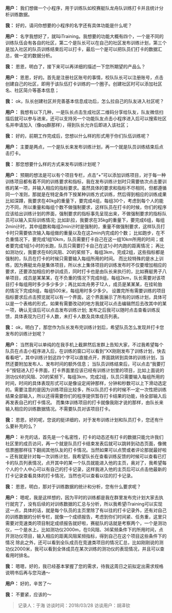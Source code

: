 **用户：** 我们想做一个小程序，用于训练队如校赛艇队龙舟队训练打卡并且统计分析训练数据。

**我：** 好的，请问你想要的小程序的名字还有具体功能是什么呢？

**用户：** 名字我想好了，就叫iTraining。我想要的功能大概有四个，一个是不同的训练队伍会有各自的社区，第二个是队长可以在自己的社区发布训练计划，第三个是加入社区的队员训练结束后可以打卡，最后一个是可以把队员们打卡的数据汇总，做一定的数据分析。

**我：** 恩恩，明白了，接下来可以再详细的描述一下您所期望的产品么？

**用户：** 恩恩，好的。首先是注册社区账号的事情，校队队长可以注册账号，点击创建自己的社区，即用于该队伍打卡训练的一个圈子。创建社区时可以添加社区名、社区简介等基本信息；

**我：** ok，队长创建社区并完善基本信息成功后，怎么拉自己的队友进入社区呢？

**用户：** 我想有以下几种，一是队长点击生成社区二维码分享给队友，队友微信扫描后就可以参与进来，还可以支持另一个功能队友点击小程序进入后可以搜索社区名并申请加入（像qq群那样），得到队长允许后即进入该社区；

**我：** 好的，前期工作完成后，您想以什么样的形式用于你们队伍训练呢？

**用户：** 主要是两点，一个是队长来发布训练计划，再一个就是队员训练结束后点击打卡。

**我：** 那您想要什么样的方式来发布训练计划呢？

**用户：** 预期的想法是可以有个项目专栏，点击“+”可以添加训练项目，对于每一种训练项目都有着不同的训练要求和指标，我在发布训练计划时只需要依次点击要训练的某一项，并输入相应的指标要求。虽然具体的要求和指标不尽相同，但都遵循同一个准则，那就是在特定条件下按某种训练方式训练，然后得到相应的训练成果
	比如深蹲，我要求在40kg的重量下，要完成4组，每组30个，考虑到每个人的能力不同，所以重量和每组个数不做强制要求，这样队员在打卡的时候，你们的程序应该给出训练计划的界面，强制要求的指标事先呈现出来，不做强制要求的指标队员可以输入实际训练情况;
	比如趴拉，我要求在35kg的重量下，要完成6组，每组2min计时，其中组数和每组2min计时是强制的，重量不做强制要求，这样队员打卡时只需要依次输入每组做的重量以及在这2min内完成的个数；
	比如跑步，在不负重情况下，要完成1组10km，队员需要打卡自己在这一组10km所用的时间；或者要完成1组1小时的长跑，队员只需要打卡自己在这1小时内跑的距离情况；
	再比如测功仪，我要求在6的风阻、20的桨频下，每组3km，完成2组，这些指标都是强制的，队员在打卡的时候只需要输入每组所用的时间。
	而比较特殊的是水上训练，因为赛艇龙舟是集体项目，所以水上集体项目的训练发布时不仅要增加相应的要求，还要添加相应的参训成员，同时打卡也是由队长来执行的，比如赛艇男子八单项目，成员是某某某，在不负重的情况下完成8组，每组2km，队长需要对该项目打卡每组用时多少多少多少；再比如龙舟男子12人，成员是某某某，在挂轮胎的情况下完成8组，每组500米，每组用时多少多少。
    设置完所有需要训练的项目指标要求后点击预览就可以有一个界面，这个界面展示了所有的训练计划，具体可以是一个表格的形式，如果有需要改动的地方我就可以点击编辑然后去改其中的某一项，确认无误后可以点击发布训练计划;
	发布之后我可以随时点击查看训练反馈，具体表现为已打卡人数，未打卡人数及具体成员列表。

**我：** ok，明白了，那您作为队长发布完训练计划后，希望队员怎么发现并打卡您发布的训练计划呢？

**用户：** 当然我可以单纯的在我手机上截屏然后发群上告知大家，不过我希望每个队员在点击小程序进入后，在训练的窗口可以看到“XX刚刚发布了训练计划，快去看看吧”，其中训练计划这四个字可以直接点开，界面跳转到具体的训练计划，当然还要附加发布人、发布时间的额外信息；
	当队员训练结束后，可以点击“我要打卡”按钮进入打卡界面，打卡界面里应该已经有训练计划里的项目，比如上面说的测功仪6的风阻、20的桨频下，每组3km，完成2组，队员只需要输入每组所用的时间，时间的具体表现形式可以是像设定闹钟那样，分钟和秒数可以上下滑动选定的。需要注意的是因为训练项目比较多，所以队员打卡的时候不一定一次性把训练结果全部输入，所以还得需要你们的程序提供暂存打卡结果的功能，待全部输入后再发表自己的打卡情况。
	而集体训练项目的打卡就像我刚才说的那样，由队长来输入相应的训练数据情况。不需要队员对该项目打卡。

**我：** 恩恩，好的呢，您说的挺详细的，对于发布训练计划和队员打卡，您还有什么要补充的么？

**用户：** 补充的话，首先是一个私密性，打卡的动态还有打卡的数据只能允许我们社区里的成员访问，再一个就是队员打卡结束发表后就可以跳转到动态页面，像微信票圈那样往下翻阅其他队友的打卡情况。当然如果可以点赞或者评论那就最好啦~
还有就是针对每一次训练计划，我希望队长在查看训练反馈的时候可以查看已打卡的队员列表情况，点开其中的某一个队员就能进入他的主页，奥对了，我希望每个人的个人中心可以有自己的打卡记录，这样我进入他的主页后可以点击他最新的打卡记录查看具体的打卡情况，当然也可以查看以往的打卡记录。

**我：** 恩恩，明白，那对于训练数据的统计和分析，您有什么要求呢？

**用户：** 嗯呢，我是这样想的，因为平时的训练都是我在群里发布完计划大家去执行就完了，没有后续的对训练数据的汇总与分析，所以我希望iTraining可以实现这一点，具体的话，就是每个队员的主页里除了有以往的打卡记录外，还有对自己的训练数据的分析专栏，就像一个成绩报告，考虑到你们时间紧、任务重，这里只需要对竞速类的项目制定成绩报告就好啦，赛艇队的话就是考察两个，一个是测功仪，一个是水上。比如测功仪2000m，在0风阻、36桨频条件下的所用时间，点开测功仪项目，输入相应的距离风阻桨频指标，得到自己在这个项目这些条件下的情况
除此之外，还可以看到全队成员在竞速类项目的情况汇总，比如刚刚说的测功仪2000米，我可以看到全体成员在某次训练的测功仪的表现情况，并且可以查看用时排名。

**我：** 嗯嗯，好的，我已经基本掌握了您的需求，待我这周日之前拟定出需求规格说明书后再与您沟通～

**用户：** 好的，辛苦了～

**我：** 不要紧，应该的～




> 记录人：于海
> 访谈时间：2018/03/28
> 访谈用户：胡泽钦

